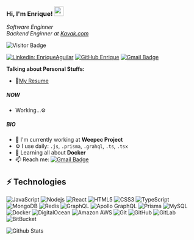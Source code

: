 ### Hi, I'm Enrique! <img src="https://media.giphy.com/media/hvRJCLFzcasrR4ia7z/giphy.gif" width="25px">

<p><em>Software Enginner
</br>Backend Enginner at <a href="https://kavak.com">Kavak.com</a>
</em></p>

![Visitor Badge](https://visitor-badge.laobi.icu/badge?page_id=enriqueao.enriqueao)

[![Linkedin: EnriqueAguilar](https://img.shields.io/badge/Enrique_Aguilar-blue?style=flat-square&logo=Linkedin&logoColor=white&link=https://www.linkedin.com/in/enriqueaguilaro/)](https://www.linkedin.com/in/enriqueaguilaro/)
[![GitHub Enrique](https://img.shields.io/github/followers/enriqueao?label=follow&style=social)](https://github.com/enriqueao)
[![Gmail Badge](https://img.shields.io/badge/-enriqueao96@gmail.com-c14438?style=flat-square&logo=Gmail&logoColor=white&link=mailto:enriqueao96@gmail.com)](mailto:enriqueao96@gmail.com)

**Talking about Personal Stuffs:**
- 📝[My Resume]()

##### NOW

- Working...⚙️

##### BIO

- 🏢 I'm currently working at **Weepec Project**
- ⚙️ I use daily: `.js`, `.prisma`, `.grahql`, `.ts`, `.tsx`
- 🌱 Learning all about **Docker**
- 📫 Reach me: [![Gmail Badge](https://img.shields.io/badge/-enriqueao96@gmail.com-c14438?style=flat-square&logo=Gmail&logoColor=white&link=mailto:enriqueao96@gmail.com)](mailto:enriqueao96@gmail.com)

## ⚡ Technologies

![JavaScript](https://img.shields.io/badge/-JavaScript-black?style=flat-square&logo=javascript)
![Nodejs](https://img.shields.io/badge/-Nodejs-black?style=flat-square&logo=Node.js)
![React](https://img.shields.io/badge/-React-black?style=flat-square&logo=react)
![HTML5](https://img.shields.io/badge/-HTML5-E34F26?style=flat-square&logo=html5&logoColor=white)
![CSS3](https://img.shields.io/badge/-CSS3-1572B6?style=flat-square&logo=css3)
![TypeScript](https://img.shields.io/badge/-TypeScript-007ACC?style=flat-square&logo=typescript)
![MongoDB](https://img.shields.io/badge/-MongoDB-black?style=flat-square&logo=mongodb)
![Redis](https://img.shields.io/badge/-Redis-black?style=flat-square&logo=Redis)
![GraphQL](https://img.shields.io/badge/-GraphQL-E10098?style=flat-square&logo=graphql)
![Apollo GraphQL](https://img.shields.io/badge/-Apollo%20GraphQL-311C87?style=flat-square&logo=apollo-graphql)
![Prisma](https://img.shields.io/badge/-Prisma-336791?style=flat-square&logo=prisma)
![MySQL](https://img.shields.io/badge/-MySQL-black?style=flat-square&logo=mysql)
![Docker](https://img.shields.io/badge/-Docker-black?style=flat-square&logo=docker)
![DigitalOcean](https://img.shields.io/badge/-Digital%20Ocean-darkblue?style=flat-square&logo=digitalocean)
![Amazon AWS](https://img.shields.io/badge/Amazon%20AWS-232F3E?style=flat-square&logo=amazon-aws)
![Git](https://img.shields.io/badge/-Git-black?style=flat-square&logo=git)
![GitHub](https://img.shields.io/badge/-GitHub-181717?style=flat-square&logo=github)
![GitLab](https://img.shields.io/badge/-GitLab-FCA121?style=flat-square&logo=gitlab)
![BitBucket](https://img.shields.io/badge/-BitBucket-darkblue?style=flat-square&logo=bitbucket)

![Github Stats](https://github-readme-stats.vercel.app/api?username=enriqueao&count_private=true&show_icons=true&include_all_commits=true)
